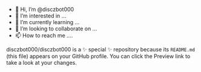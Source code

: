 - 👋 Hi, I’m @disczbot000
- 👀 I’m interested in ...
- 🌱 I’m currently learning ...
- 💞️ I’m looking to collaborate on ...
- 📫 How to reach me ....


disczbot000/disczbot000 is a ✨ special ✨ repository because its `README.md` (this file) appears on your GitHub profile.
You can click the Preview link to take a look at your changes.


